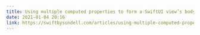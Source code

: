 ```yaml
---
title: Using multiple computed properties to form a SwiftUI view’s body | Swift by Sundell
date: 2021-01-04 20:16
link: https://swiftbysundell.com/articles/using-multiple-computed-properties-to-form-a-swiftui-view-body/
---
```


